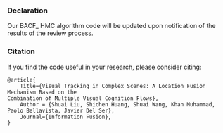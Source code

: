### Declaration

Our BACF_ HMC algorithm code will be updated upon notification of the results of the review process.

### Citation

If you find the code useful in your research, please consider citing:

```
@article{
    Title={Visual Tracking in Complex Scenes: A Location Fusion Mechanism Based on the 
Combination of Multiple Visual Cognition Flows},
    Author = {Shuai Liu, Shichen Huang, Shuai Wang, Khan Muhammad, Paolo Bellavista, Javier Del Ser},
    Journal={Information Fusion},
}
```
